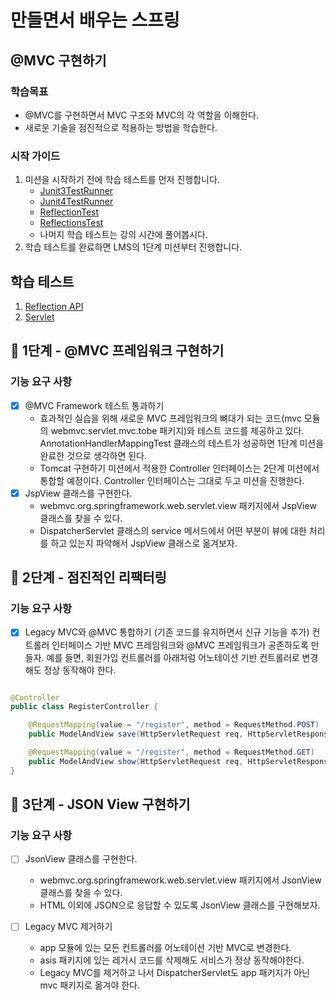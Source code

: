 # 만들면서 배우는 스프링

## @MVC 구현하기

### 학습목표

- @MVC를 구현하면서 MVC 구조와 MVC의 각 역할을 이해한다.
- 새로운 기술을 점진적으로 적용하는 방법을 학습한다.

### 시작 가이드

1. 미션을 시작하기 전에 학습 테스트를 먼저 진행합니다.
    - [Junit3TestRunner](study/src/test/java/reflection/Junit3TestRunner.java)
    - [Junit4TestRunner](study/src/test/java/reflection/Junit4TestRunner.java)
    - [ReflectionTest](study/src/test/java/reflection/ReflectionTest.java)
    - [ReflectionsTest](study/src/test/java/reflection/ReflectionsTest.java)
    - 나머지 학습 테스트는 강의 시간에 풀어봅시다.
2. 학습 테스트를 완료하면 LMS의 1단계 미션부터 진행합니다.

## 학습 테스트

1. [Reflection API](study/src/test/java/reflection)
2. [Servlet](study/src/test/java/servlet)

## 🚀 1단계 - @MVC 프레임워크 구현하기

### 기능 요구 사항

- [x] @MVC Framework 테스트 통과하기
    - 효과적인 실습을 위해 새로운 MVC 프레임워크의 뼈대가 되는 코드(mvc 모듈의 webmvc.servlet.mvc.tobe 패키지)와 테스트 코드를 제공하고 있다.
      AnnotationHandlerMappingTest 클래스의 테스트가 성공하면 1단계 미션을 완료한 것으로 생각하면 된다.
    - Tomcat 구현하기 미션에서 적용한 Controller 인터페이스는 2단계 미션에서 통합할 예정이다. Controller 인터페이스는 그대로 두고 미션을 진행한다.
- [x] JspView 클래스를 구현한다.
    - webmvc.org.springframework.web.servlet.view 패키지에서 JspView 클래스를 찾을 수 있다.
    - DispatcherServlet 클래스의 service 메서드에서 어떤 부분이 뷰에 대한 처리를 하고 있는지 파악해서 JspView 클래스로 옮겨보자.

## 🚀 2단계 - 점진적인 리팩터링

### 기능 요구 사항

- [x] Legacy MVC와 @MVC 통합하기 (기존 코드를 유지하면서 신규 기능을 추가)
  컨트롤러 인터페이스 기반 MVC 프레임워크와 @MVC 프레임워크가 공존하도록 만들자.
  예를 들면, 회원가입 컨트롤러를 아래처럼 어노테이션 기반 컨트롤러로 변경해도 정상 동작해야 한다.

```java

@Controller
public class RegisterController {

    @RequestMapping(value = "/register", method = RequestMethod.POST)
    public ModelAndView save(HttpServletRequest req, HttpServletResponse res) {...}

    @RequestMapping(value = "/register", method = RequestMethod.GET)
    public ModelAndView show(HttpServletRequest req, HttpServletResponse res) {...}
}
```

## 🚀 3단계 - JSON View 구현하기

### 기능 요구 사항

- [ ] JsonView 클래스를 구현한다.
    - webmvc.org.springframework.web.servlet.view 패키지에서 JsonView 클래스를 찾을 수 있다.
    - HTML 이외에 JSON으로 응답할 수 있도록 JsonView 클래스를 구현해보자.

- [ ] Legacy MVC 제거하기
    - app 모듈에 있는 모든 컨트롤러를 어노테이션 기반 MVC로 변경한다.
    - asis 패키지에 있는 레거시 코드를 삭제해도 서비스가 정상 동작해야한다.
    - Legacy MVC를 제거하고 나서 DispatcherServlet도 app 패키지가 아닌 mvc 패키지로 옮겨야 한다.
